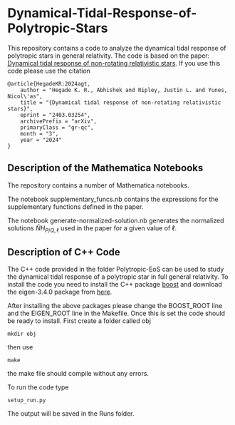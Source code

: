 # Dynamical-Tidal-Response-of-Polytropic-Stars

This repository contains a code to analyze the dynamical tidal response of polytropic stars in general relativity.
The code is based on the paper: [Dynamical tidal response of non-rotating relativistic stars](https://arxiv.org/abs/2403.03254). If you use this code please use the citation
```
@article{HegadeKR:2024agt,
    author = "Hegade K. R., Abhishek and Ripley, Justin L. and Yunes, Nicol\'as",
    title = "{Dynamical tidal response of non-rotating relativistic stars}",
    eprint = "2403.03254",
    archivePrefix = "arXiv",
    primaryClass = "gr-qc",
    month = "3",
    year = "2024"
}
```

## Description of the Mathematica Notebooks

The repository contains a number of Mathematica notebooks.

The notebook supplementary_funcs.nb contains the expressions for the supplementary functions defined in the paper.

The notebook generate-normalized-solution.nb generates the normalized solutions $\hat{N} H_{P/Q,\ell}$ used in the paper for a given value of $\ell$.

## Description of C++ Code
The C++ code provided in the folder Polytropic-EoS can be used to study the dynamical tidal response of a polytropic star in full general relativity.
To install the code you need to install the C++ package [boost](https://formulae.brew.sh/formula/boost) and download the eigen-3.4.0 package from [here](https://eigen.tuxfamily.org/index.php?title=Main_Page).

After installing the above packages please change the BOOST_ROOT line and the EIGEN_ROOT line in the Makefile. 
Once this is set the code should be ready to install. 
First create a folder called obj 
```
mkdir obj
```
then use 
```
make
```
the make file should compile without any errors.

To run the code type 
```
setup_run.py 
```

The output will be saved in the Runs folder. 
